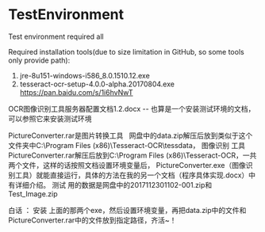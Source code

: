 # TestEnvironment
Test environment required all


Required installation tools(due to size limitation in GitHub, so some tools only provide path):
1. jre-8u151-windows-i586_8.0.1510.12.exe
2. tesseract-ocr-setup-4.0.0-alpha.20170804.exe   
https://pan.baidu.com/s/1i6hvNwT


OCR图像识别工具服务器配置文档1.2.docx  -- 也算是一个安装测试环境的文档，可以参照它来安装测试环境

PictureConverter.rar是图片转换工具
 
网盘中的data.zip解压后放到类似于这个文件夹中C:\Program Files (x86)\Tesseract-OCR\tessdata，
图像识别 工具PictureConverter.rar解压后放到C:\Program Files (x86)\Tesseract-OCR，一共两个文件，这样的话按照文档设置环境变量后，
PictureConverter.exe（图像识别工具）就能直接运行，具体的方法在我的另一个文档（程序具体实现.docx）中有详细介绍。
测试 用的数据是网盘中的2017112301102-001.zip和Test_Image.zip

白话 ：
安装 上面的那两个exe，然后设置环境变量，再把data.zip中的文件和PictureConverter.rar中的文件放到指定路径，齐活~！
